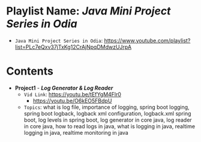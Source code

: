 # Playlist Name: _Java Mini Project Series in Odia_

- `Java Mini Project Series in Odia`: https://www.youtube.com/playlist?list=PLc7eQxv37jTxKg12CrAjNpqDMdwzUJrpA

# Contents

- **Project1** - **_Log Generator & Log Reader_**
  - `Vid Link`: https://youtu.be/tEfYgM4Flr0
    - https://youtu.be/O6kEO5FBdpU
  - `Topics`: what is log file, importance of logging, spring boot logging, spring boot logback, logback xml configuration, logback.xml spring boot, log levels in spring boot, log generator in core java, log reader in core java, how to read logs in java, what is logging in java, realtime logging in java, realtime monitoring in java
